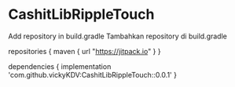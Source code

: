 # CashitLibRippleTouch
Add repository in build.gradle
Tambahkan repository di build.gradle

repositories {
maven { 
    url "https://jitpack.io" }
    }

dependencies {
   implementation 'com.github.vickyKDV:CashitLibRippleTouch::0.0.1'
   }
